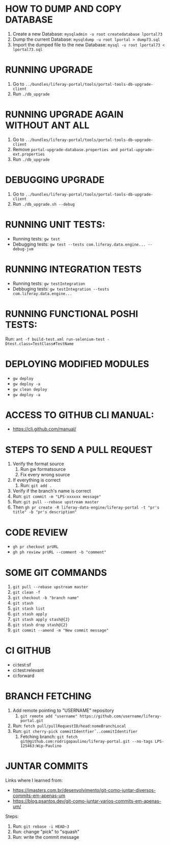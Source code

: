 # HOW TO DUMP AND COPY DATABASE
1. Create a new Database: `mysqladmin -u root createdatabase lportal73`
2. Dump the current Database: `mysqldump -u root lportal > dump73.sql`
3. Import the dumped file to the new Database: `mysql -u root lportal73 < lportal73.sql`

# RUNNING UPGRADE
1. Go to `../bundles/liferay-portal/tools/portal-tools-db-upgrade-client`
2. Run `./db_upgrade`

# RUNNING UPGRADE AGAIN WITHOUT ANT ALL
1. Go to `../bundles/liferay-portal/tools/portal-tools-db-upgrade-client`
2. Remove  `portal-upgrade-database.properties and portal-upgrade-ext.properties`
3. Run `./db_upgrade`

# DEBUGGING UPGRADE
1. Go to `../bundles/liferay-portal/tools/portal-tools-db-upgrade-client`
2. Run `./db_upgrade.sh --debug`

# RUNNING UNIT TESTS:
- Running tests: `gw test`
- Debugging tests: `gw test --tests com.liferay.data.engine... --debug-jvm`

# RUNNING INTEGRATION TESTS
- Running tests: `gw testIntegration`
- Debbuging tests: `gw testIntegration --tests com.liferay.data.engine...`

# RUNNING FUNCTIONAL POSHI TESTS:
Run: `ant -f build-test.xml run-selenium-test -Dtest.class=TestClass#TestName`

# DEPLOYING MODIFIED MODULES
 - `gw deploy`
 - `gw deploy -a`
 - `gw clean deploy`
 - `gw deploy -a`

# ACCESS TO GITHUB CLI MANUAL:
- https://cli.github.com/manual/

# STEPS TO SEND A PULL REQUEST
1. Verify the format source
	1. Run gw formatsource
    2. Fix every wrong source
2. If everything is correct
    1. Run: `git add .`
3. Verify if the branch's name is correct
4. Run: `git commit -m "LPS-xxxxxx message"`
5. Run: `git pull --rebase upstream master`
6. Then `gh pr create -R liferay-data-engine/liferay-portal -t "pr's title" -b "pr's description"`

# CODE REVIEW
- `gh pr checkout prURL`
- `gh ph review prURL --comment -b "comment"`

# SOME GIT COMMANDS
1. `git pull --rebase upstream master`
2. `git clean -f`
3. `git checkout -b "branch name"`
4. `git stash`
5. `git stash list`
6. `git stash apply`
7. `git stash apply stash@{2}`
8. `git stash drop stash@{2}`
9. `git commit --amend -m "New commit message"`

# CI GITHUB
- ci:test:sf
- ci:test:relevant
- ci:forward

# BRANCH FETCHING
1. Add remote pointing to "USERNAME" repository
    1. `git remote add "username" https://github.com/username/liferay-portal.git` 
2. Run: `fetch pull/pullRequestID/head:nomeBranchLocal`
3. Run: `git cherry-pick commitIdentfierˆ..commitIdentifier`
   1. Fetching branch: `git fetch git@github.com:rodrigopaulino/liferay-portal.git --no-tags LPS-125463:Wip-Paulino`

# JUNTAR COMMITS
Links where I learned from:
- https://imasters.com.br/desenvolvimento/git-como-juntar-diversos-commits-em-apenas-um
- https://blog.psantos.dev/git-como-juntar-varios-commits-em-apenas-um/

Steps:
1. Run: `git rebase -i HEAD~3`
2. Run: change "pick" to "squash"
3. Run: write the commit message